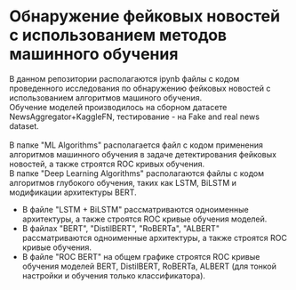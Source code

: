 # Обнаружение фейковых новостей с использованием методов машинного обучения 
В данном репозитории располагаются ipynb файлы с кодом проведенного исследования по обнаружению фейковых новостей с использованием алгоритмов машиного обучения. <br/>
Обучение моделей производилось на сборном датасете NewsAggregator+KaggleFN, тестирование - на Fake and real news dataset. <br/>
<br/>
В папке "ML Algorithms" располагается файл с кодом применения алгоритмов машинного обучения в задаче детектирования фейковых новостей, а также строятся ROC кривых обучения. <br/> 
В папке "Deep Learning Algorithms" располагаются файлы с кодом алгоритмов глубокого обучения, таких как LSTM, BiLSTM и модификации архитектуры BERT. <br/>
- В файле "LSTM + BiLSTM" рассматриваются одноименные архитектуры, а также строятся ROC кривые обучения моделей.
- В файлах "BERT", "DistilBERT", "RoBERTa", "ALBERT" рассматриваются одноименные архитектуры, а также строятся ROC кривые обучения.
- В файле "ROC BERT" на общем графике строятся ROC кривые обучения моделей BERT, DistilBERT, RoBERTa, ALBERT (для тонкой настройки и обучения только классификатора).
